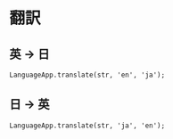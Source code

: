 # 翻訳
## 英 → 日
```
LanguageApp.translate(str, 'en', 'ja');
```

## 日 → 英
```
LanguageApp.translate(str, 'ja', 'en');
```
